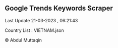 

## Google Trends Keywords Scraper 
 
Last Update 21-03-2023 , 06:21:43

Country List :
VIETNAM.json



© Abdul Muttaqin 
